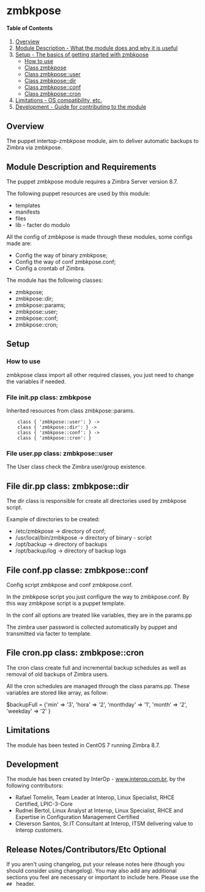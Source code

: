 # zmbkpose

#### Table of Contents

1. [Overview](#overview)
2. [Module Description - What the module does and why it is useful](#module-description)
3. [Setup - The basics of getting started with zmbkpose](#setup)
    * [How to use](#como-utilizar)
    * [Class zmbkpose](#arquivo-init.pp-classe)
    * [Class zmbkpose::user](#Arquivo-user.pp-classe)
    * [Class zmbkpose::dir](#Arquivo-dir.pp-classe)
    * [Class zmbkpose::conf](#Arquivo-conf.pp-classe)
    * [Class zmbkpose::cron](#Arquivo-cron.pp-classe)
5. [Limitations - OS compatibility, etc.](#limitations)
6. [Development - Guide for contributing to the module](#development)

## Overview

The puppet intertop-zmbkpose module,  aim to deliver automatic backups to Zimbra via zmbkpose.

## Module Description and Requirements

The puppet zmbkpose module requires a Zimbra Server version 8.7.

The following puppet resources are used by this module: 
* templates
* manifests
* files
* lib - facter do modulo

All the config of zmbkpose is made through these modules, some configs made are:
* Config the way of binary zmbkpose;
* Config the way of conf zmbkpose.conf;
* Config a crontab of Zimbra.

The module has the following classes:
* zmbkpose;
* zmbkpose::dir;
* zmbkpose::params;
* zmbkpose::user;
* zmbkpose::conf;
* zmbkpose::cron;

## Setup

### How to use

zmbkpose class import all other required classes, you just need to change the variables if needed.

### File init.pp class: **zmbkpose**

Inherited resources from class zmbkpose::params.

        class { 'zmbkpose::user': } ->
        class { 'zmbkpose::dir': } ->
        class { 'zmbkpose::conf': } ->
        class { 'zmbkpose::cron': }


### File user.pp class: **zmbkpose::user**

The User class check the Zimbra user/group existence.


## File dir.pp class: **zmbkpose::dir**

The dir class is responsible for create all directories used by zmbkpose script.

Example of directories to be created:
* /etc/zmbkpose -> directory of conf;
* /usr/local/bin/zmbkpose -> directory of binary - script
* /opt/backup -> directory of backups
* /opt/backup/log -> directory of backup logs

##  File conf.pp classe: **zmbkpose::conf**

Config script zmbkpose and conf zmbkpose.conf.

In the zmbkpose script you just configure the way to zmbkpose.conf.  By this way zmbkpose script is a puppet template.

In the conf all options are treated like variables, they are in the params.pp

The zimbra user password is collected automatically by puppet and transmitted via facter to template.


##  File cron.pp class: **zmbkpose::cron**

The cron class create full and incremental backup schedules as well as removal of old backups of Zimbra users.

All the cron schedules are managed through the class params.pp.  These variables are stored like array, as follow:

$backupFull = {'min' => '3', 'hora' => '2', 'monthday' => '1', 'month' => '2', 'weekday' => '2'  }


## Limitations

The module has been tested in CentOS 7 running Zimbra 8.7.

## Development

The module has been created by InterOp - www.interop.com.br, by the following contributors:

* Rafael Tomelin, Team Leader at Interop, Linux Specialist, RHCE Certified, LPIC-3-Core
* Rudnei Bertol, Linux Analyst at Interop, Linux Specialist, RHCE and Expertise in Configuration Management Certified
* Cleverson Santos, Sr.IT Consultant at Interop, ITSM delivering value to Interop customers.

## Release Notes/Contributors/Etc **Optional**

If you aren't using changelog, put your release notes here (though you should
consider using changelog). You may also add any additional sections you feel are
necessary or important to include here. Please use the `## ` header.